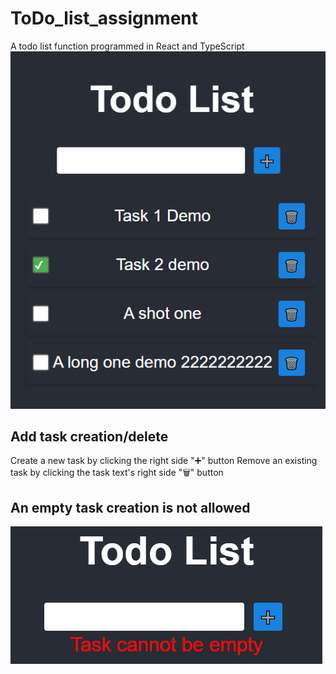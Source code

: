 # ToDo_list_assignment

A todo list function programmed in React and TypeScript
![General Demo](screenshots/todo-list-general.png)

## Add task creation/delete

Create a new task by clicking the right side "➕" button
Remove an existing task by clicking the task text's right side "🗑️" button

## An empty task creation is not allowed

![Error message for empty task](screenshots/empty-error.png)